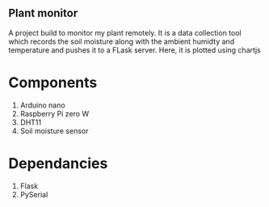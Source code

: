 ## Plant monitor

A project build to monitor my plant remotely. It is a data collection tool which records the soil moisture along with the ambient humidty and temperature 
and pushes it to a FLask server. Here, it is plotted using chartjs

# Components
1. Arduino nano 
2. Raspberry Pi zero W 
3. DHT11 
4. Soil moisture sensor 

# Dependancies 
1. Flask 
2. PySerial 
